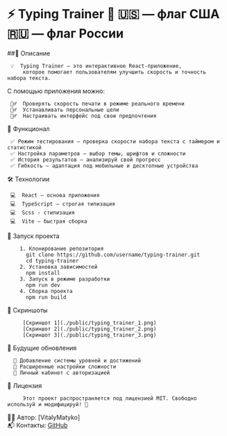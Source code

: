 # ⚡ **Typing Trainer** 🚀 🇺🇸 — флаг США  🇷🇺 — флаг России

  ##📌 Описание

     💡  Typing Trainer — это интерактивное React-приложение, 
         которое помогает пользователям улучшить скорость и точность набора текста. 

   С помощью приложения можно:

     🏋️‍♂️  Проверять скорость печати в режиме реального времени
     🏋️‍♂️  Устанавливать персональные цели
     🏋️‍♂️  Настраивать интерфейс под свои предпочтения

   🎯 Функционал

     ✅ Режим тестирования — проверка скорости набора текста с таймером и статистикой
     ✅ Настройка параметров — выбор темы, шрифтов и сложности
     ✅ История результатов — анализируй свой прогресс
     ✅ Гибкость — адаптация под мобильные и десктопные устройства 

   🛠️ Технологии

     💻  React — основа приложения
     💻  TypeScript — строгая типизация
     💻  Scss - стилизация
     💻  Vite — быстрая сборка
    
   🚀 Запуск проекта
 
        1. Клонирование репозитория
          git clone https://github.com/username/typing-trainer.git
          cd typing-trainer
        2. Установка зависимостей
          npm install
        3. Запуск в режиме разработки
          npm run dev
        4. Сборка проекта
          npm run build
          
   🌟 Скриншоты

         [Скриншот 1](./public/typing_trainer_1.png)
         [Скриншот 2](./public/typing_trainer_2.png)
         [Скриншот 3](./public/typing_trainer_3.png)
         
   📌 Будущие обновления
   
      🔹 Добавление системы уровней и достижений
      🔹 Расширенные настройки сложности
      🔹 Личный кабинет с авторизацией
      
   📄 Лицензия

         Этот проект распространяется под лицензией MIT. Свободно используй и модифицируй! 🎉

   👨‍💻 Автор: [VitalyMatyko]<br>
   📬 Контакты: [GitHub](https://github.com/VitalyMatyko)
